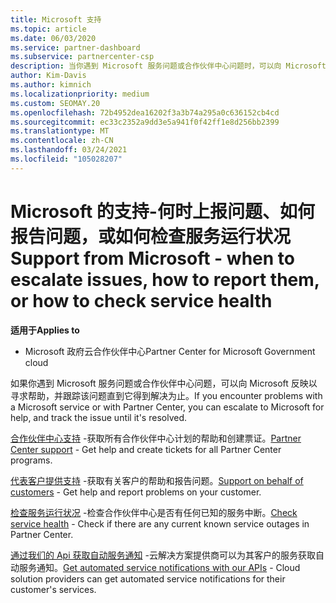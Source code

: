 ```yaml
---
title: Microsoft 支持
ms.topic: article
ms.date: 06/03/2020
ms.service: partner-dashboard
ms.subservice: partnercenter-csp
description: 当你遇到 Microsoft 服务问题或合作伙伴中心问题时，可以向 Microsoft 反映以寻求帮助，并跟踪该问题直到它得到解决为止。
author: Kim-Davis
ms.author: kimnich
ms.localizationpriority: medium
ms.custom: SEOMAY.20
ms.openlocfilehash: 72b4952dea16202f3a3b74a295a0c636152cb4cd
ms.sourcegitcommit: ec33c2352a9dd3e5a941f0f42ff1e8d256bb2399
ms.translationtype: MT
ms.contentlocale: zh-CN
ms.lasthandoff: 03/24/2021
ms.locfileid: "105028207"
---
```

# <a name="support-from-microsoft---when-to-escalate-issues-how-to-report-them-or-how-to-check-service-health"></a><span data-ttu-id="002f6-103">Microsoft 的支持-何时上报问题、如何报告问题，或如何检查服务运行状况</span><span class="sxs-lookup"><span data-stu-id="002f6-103">Support from Microsoft - when to escalate issues, how to report them, or how to check service health</span></span>

<span data-ttu-id="002f6-104">**适用于**</span><span class="sxs-lookup"><span data-stu-id="002f6-104">**Applies to**</span></span>

- <span data-ttu-id="002f6-105">Microsoft 政府云合作伙伴中心</span><span class="sxs-lookup"><span data-stu-id="002f6-105">Partner Center for Microsoft Government cloud</span></span>

<span data-ttu-id="002f6-106">如果你遇到 Microsoft 服务问题或合作伙伴中心问题，可以向 Microsoft 反映以寻求帮助，并跟踪该问题直到它得到解决为止。</span><span class="sxs-lookup"><span data-stu-id="002f6-106">If you encounter problems with a Microsoft service or with Partner Center, you can escalate to Microsoft for help, and track the issue until it's resolved.</span></span>

<span data-ttu-id="002f6-107">[合作伙伴中心支持](report-problems-with-partner-center.md) -获取所有合作伙伴中心计划的帮助和创建票证。</span><span class="sxs-lookup"><span data-stu-id="002f6-107">[Partner Center support](report-problems-with-partner-center.md) - Get help and create tickets for all Partner Center programs.</span></span>

<span data-ttu-id="002f6-108">[代表客户提供支持](report-problems-on-behalf-of-a-customer.md) -获取有关客户的帮助和报告问题。</span><span class="sxs-lookup"><span data-stu-id="002f6-108">[Support on behalf of customers](report-problems-on-behalf-of-a-customer.md) - Get help and report problems on your customer.</span></span>

<span data-ttu-id="002f6-109">[检查服务运行状况](check-service-health.md) -检查合作伙伴中心是否有任何已知的服务中断。</span><span class="sxs-lookup"><span data-stu-id="002f6-109">[Check service health](check-service-health.md) - Check if there are any current known service outages in Partner Center.</span></span>

<span data-ttu-id="002f6-110">[通过我们的 Api 获取自动服务通知](get-automated-service-notifications-with-our-apis.md) -云解决方案提供商可以为其客户的服务获取自动服务通知。</span><span class="sxs-lookup"><span data-stu-id="002f6-110">[Get automated service notifications with our APIs](get-automated-service-notifications-with-our-apis.md) - Cloud solution providers can get automated service notifications for their customer's services.</span></span>


 

 



